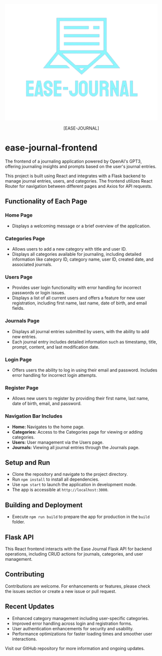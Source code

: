 
<p align="center">
    <img src="src/EaseJournalLOGO_V1_vector.png" alt="logo">
</p>

<p align="center">
[EASE-JOURNAL]
</p>

# ease-journal-frontend
The frontend of a journaling application powered by OpenAI's GPT3, offering journaling insights and prompts based on the user's journal entries.

This project is built using React and integrates with a Flask backend to manage journal entries, users, and categories. The frontend utilizes React Router for navigation between different pages and Axios for API requests.

## Functionality of Each Page

### Home Page
- Displays a welcoming message or a brief overview of the application.

### Categories Page 
- Allows users to add a new category with title and user ID.
- Displays all categories available for journaling, including detailed information like category ID, category name, user ID, created date, and associated journals.

### Users Page
- Provides user login functionality with error handling for incorrect passwords or login issues.
- Displays a list of all current users and offers a feature for new user registration, including first name, last name, date of birth, and email fields.

### Journals Page
- Displays all journal entries submitted by users, with the ability to add new entries.
- Each journal entry includes detailed information such as timestamp, title, prompt, content, and last modification date.

### Login Page
- Offers users the ability to log in using their email and password. Includes error handling for incorrect login attempts.

### Register Page
- Allows new users to register by providing their first name, last name, date of birth, email, and password.

### Navigation Bar Includes
- **Home:** Navigates to the home page.
- **Categories:** Access to the Categories page for viewing or adding categories.
- **Users:** User management via the Users page.
- **Journals:** Viewing all journal entries through the Journals page.

## Setup and Run

- Clone the repository and navigate to the project directory.
- Run `npm install` to install all dependencies.
- Use `npm start` to launch the application in development mode.
- The app is accessible at `http://localhost:3000`.

## Building and Deployment

- Execute `npm run build` to prepare the app for production in the `build` folder.

## Flask API
This React frontend interacts with the Ease Journal Flask API for backend operations, including CRUD actions for journals, categories, and user management.

## Contributing
Contributions are welcome. For enhancements or features, please check the issues section or create a new issue or pull request.

## Recent Updates

- Enhanced category management including user-specific categories.
- Improved error handling across login and registration forms.
- User authentication enhancements for security and usability.
- Performance optimizations for faster loading times and smoother user interactions.

Visit our GitHub repository for more information and ongoing updates.
